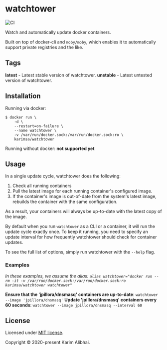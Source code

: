 # watchtower

![CI](https://github.com/karimsa/watchtower/workflows/CI/badge.svg)

Watch and automatically update docker containers.

Built on top of docker-cli and `moby/moby`, which enables it to automatically support
private registries and the like.

## Tags

**latest** - Latest stable version of watchtower.
**unstable** - Latest untested version of watchtower.

## Installation

Running via docker:

```shell
$ docker run \
	-d \
	--restart=on-failure \
	--name watchtower \
	-v /var/run/docker.sock:/var/run/docker.sock:ro \
	karimsa/watchtower
```

Running without docker: **not supported yet**

## Usage

In a single update cycle, watchtower does the following:

 1. Check all running containers
 2. Pull the latest image for each running container's configured image.
 3. If the container's image is out-of-date from the system's latest image, rebuilds the container with the same configuration.

As a result, your containers will always be up-to-date with the latest copy of the image.

By default when you run `watchtower` as a CLI or a container, it will run the update cycle exactly once. To keep it running, you need to specify an update interval for how frequently watchtower should check for container updates.

To see the full list of options, simply run watchtower with the `--help` flag.

### Examples

*In these examples, we assume the alias: `alias watchtower="docker run --rm -it -v /var/run/docker.sock:/var/run/docker.sock:ro karimsa/watchtower watchtower"`*

**Ensure that the 'jpillora/dnsmasq' containers are up-to-date**: `watchtower --image 'jpillora/dnsmasq'`
**Update 'jpillora/dnsmasq' containers every 60 seconds**: `watchtower --image jpillora/dnsmasq --interval 60`

## License

Licensed under [MIT license](LICENSE).

Copyright &copy; 2020-present Karim Alibhai.
